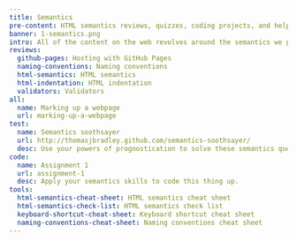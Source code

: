 ```yaml
---
title: Semantics
pre-content: HTML semantics reviews, quizzes, coding projects, and helpful tools.
banner: 1-semantics.png
intro: All of the content on the web revolves around the semantics we present in our HTML. They’re important to help people and robots understand our content whether they’re using their eyeballs, a screen reader, or a search ranking algorithm.
reviews:
  github-pages: Hosting with GitHub Pages
  naming-conventions: Naming conventions
  html-semantics: HTML semantics
  html-indentation: HTML indentation
  validators: Validators
all:
  name: Marking up a webpage
  url: marking-up-a-webpage
test:
  name: Semantics soothsayer
  url: http://thomasjbradley.github.com/semantics-soothsayer/
  desc: Use your powers of prognostication to solve these semantics questions.
code:
  name: Assignment 1
  url: assignment-1
  desc: Apply your semantics skills to code this thing up.
tools:
  html-semantics-cheat-sheet: HTML semantics cheat sheet
  html-semantics-check-list: HTML semantics check list
  keyboard-shortcut-cheat-sheet: Keyboard shortcut cheat sheet
  naming-conventions-cheat-sheet: Naming conventions cheat sheet
---
```

